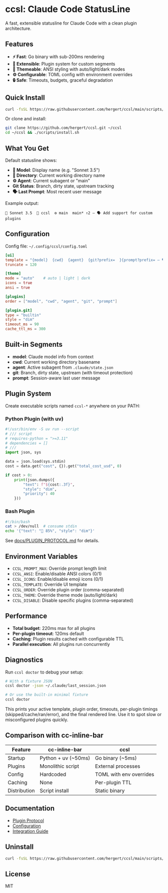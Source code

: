 # ccsl: Claude Code StatusLine

A fast, extensible statusline for Claude Code with a clean plugin architecture.

## Features

- **⚡ Fast**: Go binary with sub-200ms rendering
- **🔧 Extensible**: Plugin system for custom segments
- **🎨 Themeable**: ANSI styling with auto/light/dark modes
- **⚙️ Configurable**: TOML config with environment overrides
- **🔒 Safe**: Timeouts, budgets, graceful degradation

## Quick Install

```bash
curl -fsSL https://raw.githubusercontent.com/hergert/ccsl/main/scripts/install.sh | bash
```

Or clone and install:

```bash
git clone https://github.com/hergert/ccsl.git ~/ccsl
cd ~/ccsl && ./scripts/install.sh
```

## What You Get

Default statusline shows:

- **🤖 Model**: Display name (e.g. "Sonnet 3.5")
- **📁 Directory**: Current working directory name
- **⚙ Agent**: Current subagent or "main"
- **Git Status**: Branch, dirty state, upstream tracking
- **🗣 Last Prompt**: Most recent user message

Example output:

```
🤖 Sonnet 3.5  📁 ccsl  ⚙ main  main* ↑2 — 🗣 Add support for custom plugins
```

## Configuration

Config file: `~/.config/ccsl/config.toml`

```toml
[ui]
template = "{model}  {cwd}  {agent}  {git?prefix=  }{prompt?prefix= — 🗣 }"
truncate = 120

[theme]
mode = "auto"    # auto | light | dark
icons = true
ansi = true

[plugins]
order = ["model", "cwd", "agent", "git", "prompt"]

[plugin.git]
type = "builtin"
style = "dim"
timeout_ms = 90
cache_ttl_ms = 300
```

## Built-in Segments

- **model**: Claude model info from context
- **cwd**: Current working directory basename
- **agent**: Active subagent from `.claude/state.json`
- **git**: Branch, dirty state, upstream (with timeout protection)
- **prompt**: Session-aware last user message

## Plugin System

Create executable scripts named `ccsl-*` anywhere on your PATH:

### Python Plugin (with uv)

```python
#!/usr/bin/env -S uv run --script
# /// script
# requires-python = ">=3.11"
# dependencies = []
# ///
import json, sys

data = json.load(sys.stdin)
cost = data.get("cost", {}).get("total_cost_usd", 0)

if cost > 0:
    print(json.dumps({
        "text": f"${cost:.3f}",
        "style": "dim",
        "priority": 40
    }))
```

### Bash Plugin

```bash
#!/bin/bash
cat > /dev/null  # consume stdin
echo '{"text": "🔋 85%", "style": "dim"}'
```

See [docs/PLUGIN_PROTOCOL.md](docs/PLUGIN_PROTOCOL.md) for details.

## Environment Variables

- `CCSL_PROMPT_MAX`: Override prompt length limit
- `CCSL_ANSI`: Enable/disable ANSI colors (0/1)
- `CCSL_ICONS`: Enable/disable emoji icons (0/1)
- `CCSL_TEMPLATE`: Override UI template
- `CCSL_ORDER`: Override plugin order (comma-separated)
- `CCSL_THEME`: Override theme mode (auto/light/dark)
- `CCSL_DISABLE`: Disable specific plugins (comma-separated)

## Performance

- **Total budget**: 220ms max for all plugins
- **Per-plugin timeout**: 120ms default
- **Caching**: Plugin results cached with configurable TTL
- **Parallel execution**: All plugins run concurrently

## Diagnostics

Run `ccsl doctor` to debug your setup:

```bash
# With a fixture JSON
ccsl doctor -json ~/.claude/last_session.json

# Or use the built-in minimal fixture
ccsl doctor
```

This prints your active template, plugin order, timeouts, per-plugin timings
(skipped/cache/ran/error), and the final rendered line. Use it to spot slow or
misconfigured plugins quickly.

## Comparison with cc-inline-bar

| Feature      | cc-inline-bar       | ccsl                    |
| ------------ | ------------------- | ----------------------- |
| Startup      | Python + uv (~50ms) | Go binary (~5ms)        |
| Plugins      | Monolithic script   | External processes      |
| Config       | Hardcoded           | TOML with env overrides |
| Caching      | None                | Per-plugin TTL          |
| Distribution | Script install      | Static binary           |

## Documentation

- [Plugin Protocol](docs/PLUGIN_PROTOCOL.md)
- [Configuration](docs/CONFIG.md)
- [Integration Guide](docs/INTEGRATION.md)

## Uninstall

```bash
curl -fsSL https://raw.githubusercontent.com/hergert/ccsl/main/scripts/uninstall.sh | bash
```

## License

MIT
